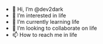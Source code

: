 - 👋 Hi, I’m @dev2dark
- 👀 I’m interested in life 
- 🌱 I’m currently learning life
- 💞️ I’m looking to collaborate on life
- 📫 How to reach me in life

<!---
dev2dark/dev2dark is a ✨ special ✨ repository because its `README.md` (this file) appears on your GitHub profile.
You can click the Preview link to take a look at your changes.
--->
